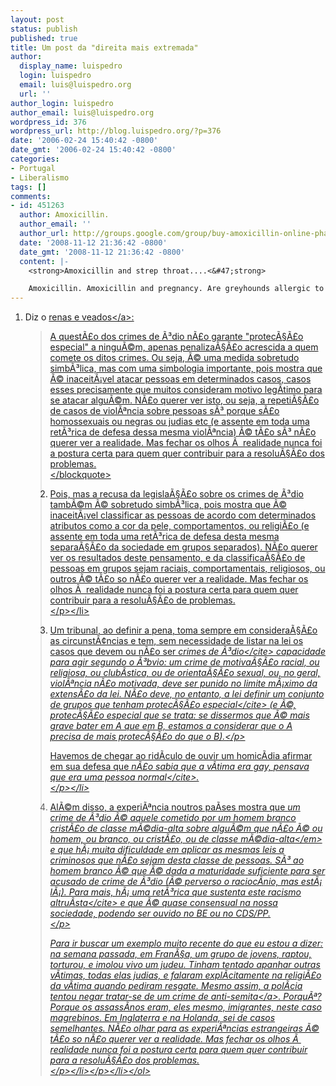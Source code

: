 ```yaml
---
layout: post
status: publish
published: true
title: Um post da "direita mais extremada"
author:
  display_name: luispedro
  login: luispedro
  email: luis@luispedro.org
  url: ''
author_login: luispedro
author_email: luis@luispedro.org
wordpress_id: 376
wordpress_url: http://blog.luispedro.org/?p=376
date: '2006-02-24 15:40:42 -0800'
date_gmt: '2006-02-24 15:40:42 -0800'
categories:
- Portugal
- Liberalismo
tags: []
comments:
- id: 451263
  author: Amoxicillin.
  author_email: ''
  author_url: http://groups.google.com/group/buy-amoxicillin-online-pharm/web/best-price-on-net-for-amoxicillin
  date: '2008-11-12 21:36:42 -0800'
  date_gmt: '2008-11-12 21:36:42 -0800'
  content: |-
    <strong>Amoxicillin and strep throat....<&#47;strong>

    Amoxicillin. Amoxicillin and pregnancy. Are greyhounds allergic to amoxicillin. Amoxicillin order mexico mexican. Amoxicillin no prescription. Amoxicillin acne....
---
```

<ol>
<li>
<p>Diz o <a href="http:&#47;&#47;renaseveados.weblog.com.pt&#47;arquivo&#47;225254.html">renas e veados<&#47;a>:</p>
<blockquote><p>
A quest&Atilde;&pound;o dos crimes de &Atilde;&sup3;dio n&Atilde;&pound;o garante "protec&Atilde;&sect;&Atilde;&pound;o especial" a ningu&Atilde;&copy;m, apenas penaliza&Atilde;&sect;&Atilde;&pound;o acrescida a quem comete os ditos crimes. Ou seja, &Atilde;&copy; uma medida sobretudo simb&Atilde;&sup3;lica, mas com uma simbologia importante, pois mostra que &Atilde;&copy; inaceit&Atilde;&iexcl;vel atacar pessoas em determinados casos, casos esses precisamente que muitos consideram motivo leg&Atilde;&shy;timo para se atacar algu&Atilde;&copy;m. N&Atilde;&pound;o querer ver isto, ou seja, a repeti&Atilde;&sect;&Atilde;&pound;o de casos de viol&Atilde;&ordf;ncia sobre pessoas s&Atilde;&sup3; porque s&Atilde;&pound;o homossexuais ou negras ou judias etc (e assente em toda uma ret&Atilde;&sup3;rica de defesa dessa mesma viol&Atilde;&ordf;ncia) &Atilde;&copy; t&Atilde;&pound;o s&Atilde;&sup3; n&Atilde;&pound;o querer ver a realidade. Mas fechar os olhos &Atilde;&nbsp; realidade nunca foi a postura certa para quem quer contribuir para a resolu&Atilde;&sect;&Atilde;&pound;o dos problemas.<br />
<&#47;blockquote></p>
<li>
<p>Pois, mas a recusa da legisla&Atilde;&sect;&Atilde;&pound;o sobre os crimes de &Atilde;&sup3;dio tamb&Atilde;&copy;m &Atilde;&copy; sobretudo simb&Atilde;&sup3;lica, pois mostra que &Atilde;&copy; inaceit&Atilde;&iexcl;vel classificar as pessoas de acordo com determinados atributos como a cor da pele, comportamentos, ou religi&Atilde;&pound;o (e assente em toda uma ret&Atilde;&sup3;rica de defesa desta mesma separa&Atilde;&sect;&Atilde;&pound;o da sociedade em grupos separados). N&Atilde;&pound;o querer ver os resultados deste pensamento, e da classifica&Atilde;&sect;&Atilde;&pound;o de pessoas em grupos sejam raciais, comportamentais, religiosos, ou outros &Atilde;&copy; t&Atilde;&pound;o so n&Atilde;&pound;o querer ver a realidade. Mas fechar os olhos &Atilde;&nbsp; realidade nunca foi a postura certa para quem quer contribuir para a resolu&Atilde;&sect;&Atilde;&pound;o de problemas.<br />
<&#47;p><&#47;li>
<li>
<p>Um tribunal, ao definir a pena, toma sempre em considera&Atilde;&sect;&Atilde;&pound;o as circunst&Atilde;&cent;ncias e tem, sem necessidade de listar na lei os casos que devem ou n&Atilde;&pound;o ser <cite>crimes de &Atilde;&sup3;dio<&#47;cite> capacidade para agir segundo o &Atilde;&sup3;bvio: um crime de motiva&Atilde;&sect;&Atilde;&pound;o racial, ou religiosa, ou club&Atilde;&shy;stica, ou de orienta&Atilde;&sect;&Atilde;&pound;o sexual, ou, no geral, viol&Atilde;&ordf;ncia n&Atilde;&pound;o motivada, deve ser punido no limite m&Atilde;&iexcl;ximo da extens&Atilde;&pound;o da lei. N&Atilde;&pound;o deve, no entanto, a lei definir um conjunto de grupos que tenham <cite>protec&Atilde;&sect;&Atilde;&pound;o especial<&#47;cite> (e &Atilde;&copy;, protec&Atilde;&sect;&Atilde;&pound;o especial que se trata: se dissermos que &Atilde;&copy; mais grave bater em A que em B, estamos a considerar que o A precisa de mais protec&Atilde;&sect;&Atilde;&pound;o do que o B).<&#47;p>
<p>Havemos de chegar ao rid&Atilde;&shy;culo de ouvir um homic&Atilde;&shy;dia afirmar em sua defesa que <cite>n&Atilde;&pound;o sabia que a v&Atilde;&shy;tima era gay, pensava que era uma pessoa normal<&#47;cite>.<br />
<&#47;p><&#47;li>
<li>
<p>Al&Atilde;&copy;m disso, a experi&Atilde;&ordf;ncia noutros pa&Atilde;&shy;ses mostra que <em>um crime de &Atilde;&sup3;dio &Atilde;&copy; aquele cometido por um homem branco crist&Atilde;&pound;o de classe m&Atilde;&copy;dia-alta sobre algu&Atilde;&copy;m que n&Atilde;&pound;o &Atilde;&copy; ou homem, ou branco, ou crist&Atilde;&pound;o, ou de classe m&Atilde;&copy;dia-alta<&#47;em> e que h&Atilde;&iexcl; muita dificuldade em aplicar as mesmas leis a criminosos que n&Atilde;&pound;o sejam desta classe de pessoas. S&Atilde;&sup3; ao homem branco &Atilde;&copy; que &Atilde;&copy; dada a maturidade suficiente para ser acusado de crime de &Atilde;&sup3;dio (&Atilde;&copy; perverso o racioc&Atilde;&shy;nio, mas est&Atilde;&iexcl; l&Atilde;&iexcl;). Para mais, h&Atilde;&iexcl; uma ret&Atilde;&sup3;rica que sustenta este <cite>racismo altru&Atilde;&shy;sta<&#47;cite> e que &Atilde;&copy; quase consensual na nossa sociedade, podendo ser ouvido no BE ou no CDS&#47;PP.<br />
<&#47;p>
<p>Para ir buscar um exemplo muito recente do que eu estou a dizer: na semana passada, em Fran&Atilde;&sect;a, um grupo de jovens, raptou, torturou, e imolou vivo um judeu. Tinham tentado apanhar outras v&Atilde;&shy;timas, todas elas judias, e falaram expl&Atilde;&shy;citamente na religi&Atilde;&pound;o da v&Atilde;&shy;tima quando pediram resgate. Mesmo assim, a pol&Atilde;&shy;cia tentou negar <a href="http:&#47;&#47;allisonkaplansommer.blogmosis.com&#47;history&#47;031444.html#031444">tratar-se de um crime de anti-semita<&#47;a>. Porqu&Atilde;&ordf;? Porque os assass&Atilde;&shy;nos eram, eles mesmo, imigrantes, neste caso magrebinos. Em Inglaterra e na Holanda, sei de casos semelhantes. N&Atilde;&pound;o olhar para as experi&Atilde;&ordf;ncias estrangeiras &Atilde;&copy; t&Atilde;&pound;o so n&Atilde;&pound;o querer ver a realidade. Mas fechar os olhos &Atilde;&nbsp; realidade nunca foi a postura certa para quem quer contribuir para a resolu&Atilde;&sect;&Atilde;&pound;o dos problemas.<br />
<&#47;p><&#47;li><&#47;p><&#47;li><&#47;ol></p>
